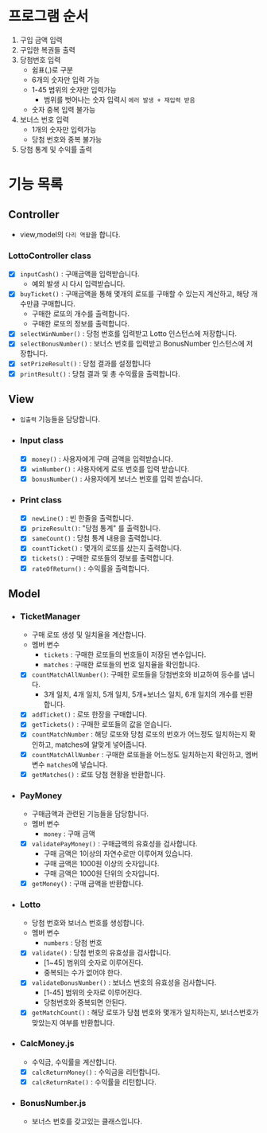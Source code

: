 
# 프로그램 순서

1. 구입 금액 입력
2. 구입한 복권들 출력
3. 당첨번호 입력
   - 쉼표(,)로 구분
   - 6개의 숫자만 입력 가능
   - 1-45 범위의 숫자만 입력가능
     - 범위를 벗어나는 숫자 입력시 `에러 발생 + 재입력 받음`
   - 숫자 중복 입력 불가능
4. 보너스 번호 입력
   - 1개의 숫자만 입력가능
   - 당첨 번호와 중복 불가능
5. 당첨 통계 및 수익률 출력

# 기능 목록
## Controller

- view,model의 `다리 역할`을 합니다.

### LottoController class

- [x] `inputCash()` : 구매금액을 입력받습니다.
    - 예외 발생 시 다시 입력받습니다.
- [x] `buyTicket()` : 구매금액을 통해 몇개의 로또를 구매할 수 있는지 계산하고, 해당 개수만큼 구매합니다.
    - 구매한 로또의 개수를 출력합니다.
    - 구매한 로또의 정보를 출력합니다.
- [x] `selectWinNumber()` : 당첨 번호를 입력받고 Lotto 인스턴스에 저장합니다.
- [x] `selectBonusNumber()` : 보너스 번호를 입력받고 BonusNumber 인스턴스에 저장합니다.
- [x] `setPrizeResult()` : 당첨 결과를 설정합니다
- [x] `printResult()` : 당첨 결과 및 총 수익률을 출력합니다.

## View

- `입출력` 기능들을 담당합니다.

- ### Input class
  - [x] `money()` : 사용자에게 구매 금액을 입력받습니다.
  - [x] `winNumber()` : 사용자에게 로또 번호를 입력 받습니다.
  - [x] `bonusNumber()` : 사용자에게 보너스 번호를 입력 받습니다.
- ### Print class
  - [x] `newLine()` : 빈 한줄을 출력합니다.
  - [x] `prizeResult()`: "당첨 통계" 를 출력합니다.
  - [x] `sameCount()` : 당첨 통계 내용을 출력합니다.
  - [x] `countTicket()` : 몇개의 로또를 샀는지 출력합니다.
  - [x] `tickets()` : 구매한 로또들의 정보를 출력합니다.
  - [x] `rateOfReturn()` : 수익률을 출력합니다.

## Model

- ### TicketManager
  - 구매 로또 생성 및 일치율을 계산합니다.
  - 멤버 변수
    - `tickets` : 구매한 로또들의 번호들이 저장된 변수입니다.
    - `matches` : 구매한 로또들의 번호 일치율을 확인합니다.
  
  - [x] `countMatchAllNumber()`: 구매한 로또들을 당첨번호와 비교하여 등수를 냅니다.
    - 3개 일치, 4개 일치, 5개 일치, 5개+보너스 일치, 6개 일치의 개수를 반환합니다.
  - [x] `addTicket()` : 로또 한장을 구매합니다.
  - [x] `getTickets()` : 구매한 로또들의 값을 얻습니다.
  - [x] `countMatchNumber` : 해당 로또와 당첨 로또의 번호가 어느정도 일치하는지 확인하고, matches에 알맞게 넣어줍니다.
  - [x] `countMatchAllNumber` : 구매한 로또들을 어느정도 일치하는지 확인하고, 멤버변수 `matches`에 넣습니다.
  - [x] `getMatches()` : 로또 당첨 현황을 반환합니다.

- ### PayMoney
  - 구매금액과 관련된 기능들을 담당합니다.
  - 멤버 변수
    - `money` : 구매 금액
  - [x] `validatePayMoney()` : 구매금액의 유효성을 검사합니다.
    - 구매 금액은 1이상의 자연수로만 이루어져 있습니다.
    - 구매 금액은 1000원 이상의 숫자입니다.
    - 구매 금액은 1000원 단위의 숫자입니다.
  - [x] `getMoney()` : 구매 금액을 반환합니다.

- ### Lotto
  - 당첨 번호와 보너스 번호를 생성합니다.
  - 멤버 변수
    - `numbers` : 당첨 번호
  - [x] `validate()` : 당첨 번호의 유효성을 검사합니다.
    - [1~45] 범위의 숫자로 이루어진다.
    - 중복되는 수가 없어야 한다.
  - [x] `validateBonusNumber()` : 보너스 번호의 유효성을 검사합니다.
    - [1-45] 범위의 숫자로  이루어진다.
    - 당첨번호와 중복되면 안된다.
  - [x] `getMatchCount()` : 해당 로또가 당첨 번호와 몇개가 일치하는지, 보너스번호가 맞았는지 여부를 반환합니다.

- ### CalcMoney.js
  - 수익금, 수익률을 계산합니다.
  - [x] `calcReturnMoney()` : 수익금을 리턴합니다.
  - [x] `calcReturnRate()` : 수익률을 리턴합니다.

- ### BonusNumber.js
  - 보너스 번호를 갖고있는 클래스입니다.

